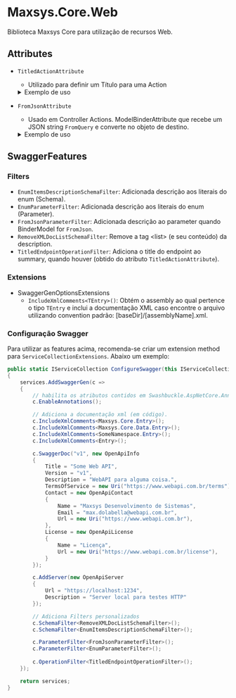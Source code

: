 # Maxsys.Core.Web
Biblioteca Maxsys Core para utilização de recursos Web.

## Attributes
- `TitledActionAttribute`
    - Utilizado para definir um Título para uma Action
    <details>
        <summary>Exemplo de uso</summary>

    ```cs
    [TitledAction("Titled_Action")]
    public IActionResult Get() { ... }
    ```
    </details>

- `FromJsonAttribute`
    - Usado em Controller Actions. ModelBinderAttribute que recebe um JSON string `FromQuery` e converte no objeto de destino.
    <details>
        <summary>Exemplo de uso</summary>

    #### Objeto:
    ```cs
    
    public class Sample
    {
        public int Id { get; set; }
        public string Name { get; set; }
        public List<string> Items { get; set; }
    }
    ```

    #### JSON (string)
    ```json
    {
        "id": 123,
        "name": "Cuca Beludo",
        "items": [
            "Tia Romba"
            "Elma Maria Pinto",
            "Paula Vadão",
            "Mecânica Simas Turbo"
        ]
    }
    ```

    #### Controller Action
    ```cs
    // GET api/controller/get?sample={"id":123,"name":"Cuca Beludo","items":["Tia Romba","Elma Maria Pinto","Paula Vadão","Mecânica Simas Turbo"]}    


    // Este código ... 
    public IActionResult Get([FromJson] Sample sample)
    { 
        return Ok(sample);
    }

    // ...é equivalente a esse (com features a mais)
    public IActionResult Get([FromQuery] string sample)
    { 
        var obj = JsonSerializer.Deserialize<Sample>(sample);

        return Ok(obj);
    }
    ```
    </details>


## SwaggerFeatures

### Filters
- `EnumItemsDescriptionSchemaFilter`: Adicionada descrição aos literais do enum (Schema).
- `EnumParameterFilter`: Adicionada descrição aos literais do enum (Parameter).
- `FromJsonParameterFilter`: Adicionada descrição ao parameter quando BinderModel for `FromJson`.
- `RemoveXMLDocListSchemaFilter`: Remove a tag &lt;list&gt; (e seu conteúdo) da description.
- `TitledEndpointOperationFilter`: Adiciona o title do endpoint ao summary, quando houver (obtido do atributo `TitledActionAttribute`).

### Extensions
- SwaggerGenOptionsExtensions
	- `IncludeXmlComments<TEntry>()`: Obtém o assembly ao qual pertence o tipo `TEntry` e inclui a documentação XML caso encontre o arquivo utilizando convention padrão: [baseDir]/[assemblyName].xml.

### Configuração Swagger

Para utilizar as features acima, recomenda-se criar um extension method para `ServiceCollectionExtensions`. Abaixo um exemplo:

```cs
public static IServiceCollection ConfigureSwagger(this IServiceCollection services)
{
    services.AddSwaggerGen(c =>
    {
        // habilita os atributos contidos em Swashbuckle.AspNetCore.Annotations
        c.EnableAnnotations();

        // Adiciona a documentação xml (em código).
        c.IncludeXmlComments<Maxsys.Core.Entry>();
        c.IncludeXmlComments<Maxsys.Core.Data.Entry>();
        c.IncludeXmlComments<SomeNamespace.Entry>();
        c.IncludeXmlComments<Entry>();

        c.SwaggerDoc("v1", new OpenApiInfo
        {
            Title = "Some Web API",
            Version = "v1",
            Description = "WebAPI para alguma coisa.",
            TermsOfService = new Uri("https://www.webapi.com.br/terms"),
            Contact = new OpenApiContact
            {
                Name = "Maxsys Desenvolvimento de Sistemas",
                Email = "max.dolabella@webapi.com.br",
                Url = new Uri("https://www.webapi.com.br"),
            },
            License = new OpenApiLicense
            {
                Name = "Licença",
                Url = new Uri("https://www.webapi.com.br/license"),
            }
        });

        c.AddServer(new OpenApiServer
        {
            Url = "https://localhost:1234",
            Description = "Server local para testes HTTP"
        });

        // Adiciona Filters personalizados
        c.SchemaFilter<RemoveXMLDocListSchemaFilter>();
        c.SchemaFilter<EnumItemsDescriptionSchemaFilter>();

        c.ParameterFilter<FromJsonParameterFilter>();
        c.ParameterFilter<EnumParameterFilter>();
        
        c.OperationFilter<TitledEndpointOperationFilter>();
    });

    return services;
}
```